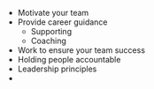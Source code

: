 * Motivate your team
* Provide career guidance
	* Supporting
	* Coaching
* Work to ensure your team success
* Holding people accountable
* Leadership principles
* 
